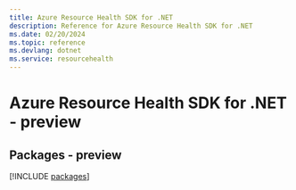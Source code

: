```yaml
---
title: Azure Resource Health SDK for .NET
description: Reference for Azure Resource Health SDK for .NET
ms.date: 02/20/2024
ms.topic: reference
ms.devlang: dotnet
ms.service: resourcehealth
---
```

# Azure Resource Health SDK for .NET - preview
## Packages - preview
[!INCLUDE [packages](resource-health-index.md)]